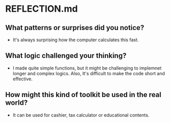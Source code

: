 # REFLECTION.md

## What patterns or surprises did you notice?
- It's always surprising how the computer calculates this fast. 
## What logic challenged your thinking?
- I made quite simple functions, but it might be challenging to implemnet longer and complex logics. Also, It's difficult to make the code short and effective.
## How might this kind of toolkit be used in the real world?
- It can be used for cashier, tax calculator or educational contents.